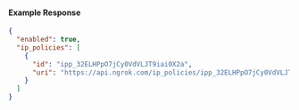 <!-- Code generated for API Clients. DO NOT EDIT. -->

#### Example Response

```json
{
  "enabled": true,
  "ip_policies": [
    {
      "id": "ipp_32ELHPpO7jCy0VdVLJT9iai0X2a",
      "uri": "https://api.ngrok.com/ip_policies/ipp_32ELHPpO7jCy0VdVLJT9iai0X2a"
    }
  ]
}
```
